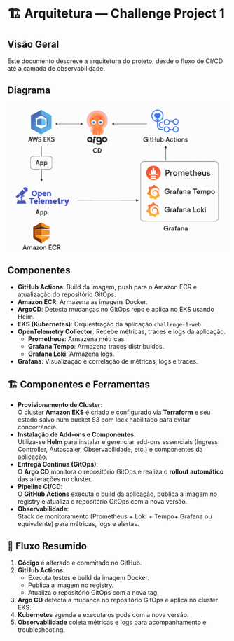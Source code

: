 # 🏗 Arquitetura — Challenge Project 1

## Visão Geral

Este documento descreve a arquitetura do projeto, desde o fluxo de CI/CD até a camada de observabilidade.

## Diagrama

![Diagram Challenge Project 1](docs/diagram_challenge_image.png)

## Componentes

- **GitHub Actions**: Build da imagem, push para o Amazon ECR e atualização do repositório GitOps.
- **Amazon ECR**: Armazena as imagens Docker.
- **ArgoCD**: Detecta mudanças no GitOps repo e aplica no EKS usando Helm.
- **EKS (Kubernetes)**: Orquestração da aplicação `challenge-1-web`.
- **OpenTelemetry Collector**: Recebe métricas, traces e logs da aplicação.
  - **Prometheus**: Armazena métricas.
  - **Grafana Tempo**: Armazena traces distribuídos.
  - **Grafana Loki**: Armazena logs.
- **Grafana**: Visualização e correlação de métricas, logs e traces.


## 🏗 Componentes e Ferramentas
- **Provisionamento de Cluster**:  
  O cluster **Amazon EKS** é criado e configurado via **Terraform** e seu estado salvo num bucket S3 com lock habilitado para evitar concorrência.
- **Instalação de Add-ons e Componentes**:  
  Utiliza-se **Helm** para instalar e gerenciar add-ons essenciais (Ingress Controller, Autoscaler, Observabilidade, etc.) e componentes da aplicação.
- **Entrega Contínua (GitOps)**:  
  O **Argo CD** monitora o repositório GitOps e realiza o **rollout automático** das alterações no cluster.
- **Pipeline CI/CD**:  
  O **GitHub Actions** executa o build da aplicação, publica a imagem no registry e atualiza o repositório GitOps com a nova versão.
- **Observabilidade**:  
  Stack de monitoramento (Prometheus + Loki + Tempo+ Grafana ou equivalente) para métricas, logs e alertas.

## 🔄 Fluxo Resumido
1. **Código** é alterado e commitado no GitHub.
2. **GitHub Actions**:
   - Executa testes e build da imagem Docker.
   - Publica a imagem no registry.
   - Atualiza o repositório GitOps com a nova tag.
3. **Argo CD** detecta a mudança no repositório GitOps e aplica no cluster EKS.
4. **Kubernetes** agenda e executa os pods com a nova versão.
5. **Observabilidade** coleta métricas e logs para acompanhamento e troubleshooting.
